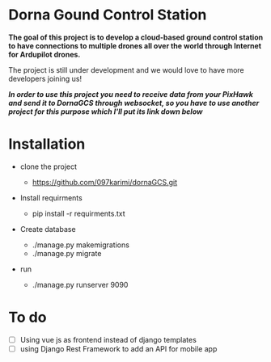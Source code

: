 # Dorna Gound Control Station

**The goal of this project is to develop a cloud-based ground control station to have connections to multiple drones all over the world through Internet  for Ardupilot drones.**

The project is still under development and we would love to have more developers joining us!

***In order to use this project you need to receive data from your PixHawk and send it to DornaGCS through websocket, so you have to use another project for this purpose which I'll put its link down below***

# Installation

 - clone the project
   - https://github.com/097karimi/dornaGCS.git
 
 - Install requirments
   - pip install -r requirments.txt
 
 - Create database
   - ./manage.py makemigrations
   - ./manage.py migrate
 
 - run
   - ./manage.py runserver 9090

# To do
- [ ] Using vue js as frontend instead of django templates
- [ ] using Django Rest Framework to add an API for mobile app
